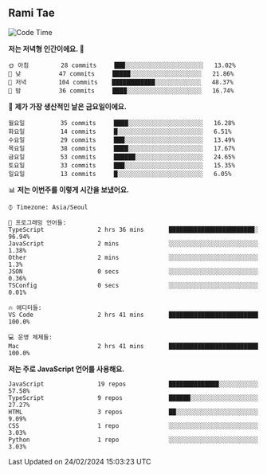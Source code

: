 ## Rami Tae

<!--START_SECTION:waka-->
![Code Time](http://img.shields.io/badge/Code%20Time-1%2C360%20hrs%2052%20mins-blue)

**저는 저녁형 인간이에요. 🦉** 

```text
🌞 아침         28 commits     ███░░░░░░░░░░░░░░░░░░░░░░   13.02% 
🌆 낮　         47 commits     █████░░░░░░░░░░░░░░░░░░░░   21.86% 
🌃 저녁         104 commits    ████████████░░░░░░░░░░░░░   48.37% 
🌙 밤　         36 commits     ████░░░░░░░░░░░░░░░░░░░░░   16.74%

```
📅 **제가 가장 생산적인 날은 금요일이에요.** 

```text
월요일          35 commits     ████░░░░░░░░░░░░░░░░░░░░░   16.28% 
화요일          14 commits     █░░░░░░░░░░░░░░░░░░░░░░░░   6.51% 
수요일          29 commits     ███░░░░░░░░░░░░░░░░░░░░░░   13.49% 
목요일          38 commits     ████░░░░░░░░░░░░░░░░░░░░░   17.67% 
금요일          53 commits     ██████░░░░░░░░░░░░░░░░░░░   24.65% 
토요일          33 commits     ███░░░░░░░░░░░░░░░░░░░░░░   15.35% 
일요일          13 commits     █░░░░░░░░░░░░░░░░░░░░░░░░   6.05%

```


📊 **저는 이번주를 이렇게 시간을 보냈어요.** 

```text
⌚︎ Timezone: Asia/Seoul

💬 프로그래밍 언어들: 
TypeScript               2 hrs 36 mins       ████████████████████████░   96.94% 
JavaScript               2 mins              ░░░░░░░░░░░░░░░░░░░░░░░░░   1.38% 
Other                    2 mins              ░░░░░░░░░░░░░░░░░░░░░░░░░   1.3% 
JSON                     0 secs              ░░░░░░░░░░░░░░░░░░░░░░░░░   0.36% 
TSConfig                 0 secs              ░░░░░░░░░░░░░░░░░░░░░░░░░   0.01%

🔥 에디터들: 
VS Code                  2 hrs 41 mins       █████████████████████████   100.0%

💻 운영 체제들: 
Mac                      2 hrs 41 mins       █████████████████████████   100.0%

```

**저는 주로 JavaScript 언어를 사용해요.** 

```text
JavaScript               19 repos            ██████████████░░░░░░░░░░░   57.58% 
TypeScript               9 repos             ██████░░░░░░░░░░░░░░░░░░░   27.27% 
HTML                     3 repos             ██░░░░░░░░░░░░░░░░░░░░░░░   9.09% 
CSS                      1 repo              ░░░░░░░░░░░░░░░░░░░░░░░░░   3.03% 
Python                   1 repo              ░░░░░░░░░░░░░░░░░░░░░░░░░   3.03%

```



 Last Updated on 24/02/2024 15:03:23 UTC
<!--END_SECTION:waka-->
